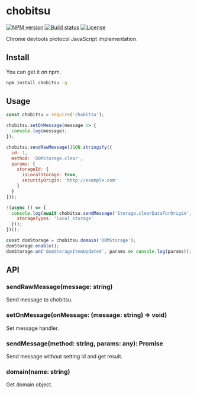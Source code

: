 # chobitsu

[![NPM version][npm-image]][npm-url]
[![Build status][travis-image]][travis-url]
[![License][license-image]][npm-url]

[npm-image]: https://img.shields.io/npm/v/chobitsu.svg
[npm-url]: https://npmjs.org/package/chobitsu
[travis-image]: https://img.shields.io/travis/liriliri/chobitsu.svg
[travis-url]: https://travis-ci.org/liriliri/chobitsu
[license-image]: https://img.shields.io/npm/l/chobitsu.svg

Chrome devtools protocol JavaScript implementation.

## Install

You can get it on npm.

```bash
npm install chobitsu -g
```

## Usage

```javascript
const chobitsu = require('chobitsu');

chobitsu.setOnMessage(message => {
  console.log(message);
});

chobitsu.sendRawMessage(JSON.stringify({
  id: 1,  
  method: 'DOMStorage.clear',
  params: {
    storageId: {
      isLocalStorage: true,
      securityOrigin: 'http://example.com'
    }
  }
}));

!(async () => {
  console.log(await chobitsu.sendMessage('Storage.clearDataForOrigin', {
    storageTypes: 'local_storage'
  }));
})();

const domStorage = chobitsu.domain('DOMStorage');
domStorage.enable();
domStorage.on('domStorageItemUpdated', params => console.log(params));
```

## API

### sendRawMessage(message: string)

Send message to chobitsu.

### setOnMessage(onMessage: (message: string) => void)

Set message handler.

### sendMessage(method: string, params: any): Promise<any>

Send message without setting id and get result.

### domain(name: string)

Get domain object.


